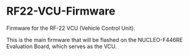 # RF22-VCU-Firmware

Firmware for the RF-22 VCU (Vehicle Control Unit).

This is the main firmware that will be flashed on the NUCLEO-F446RE Evaluation Board, which serves as the VCU.

